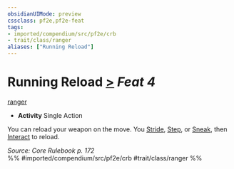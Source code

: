 ```yaml
---
obsidianUIMode: preview
cssclass: pf2e,pf2e-feat
tags:
- imported/compendium/src/pf2e/crb
- trait/class/ranger
aliases: ["Running Reload"]
---
```

# Running Reload  [>](chapter-9-playing-the-game.md#Actions "Single Action") *Feat 4*  
[ranger](rules/traits/ranger.md)  

- **Activity** Single Action

You can reload your weapon on the move. You [Stride](stride.md), [Step](step.md), or [Sneak](sneak.md), then [Interact](interact.md) to reload.

*Source: Core Rulebook p. 172*  
%% #imported/compendium/src/pf2e/crb #trait/class/ranger %%